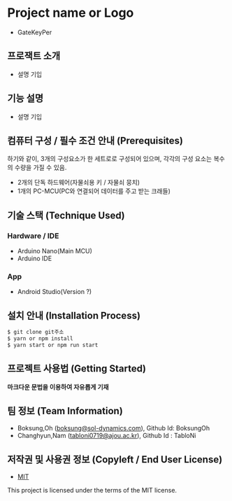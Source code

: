 # Project name or Logo
<!-- ![Logo](https://logosbynick.com/wp-content/uploads/2018/03/final-logo-example.png)
프로젝트명 또는 프로젝트 로고 이미지 **(택1)** -->
- GateKeyPer

## 프로잭트 소개
- 설명 기입

## 기능 설명
 - 설명 기입

## 컴퓨터 구성 / 필수 조건 안내 (Prerequisites)
<!--
* ECMAScript 6 지원 브라우저 사용
* 권장: Google Chrome 버젼 77 이상
-->
하기와 같이, 3개의 구성요소가 한 세트로로 구성되어 있으며,
각각의 구성 요소는 복수의 수량을 가질 수 있음.
- 2개의 단독 하드웨어(자물쇠용 키 / 자물쇠 뭉치)
- 1개의 PC-MCU(PC와 연결되어 데이터를 주고 받는 크래들)

## 기술 스택 (Technique Used) 
<!--
### Server(back-end)
 -  nodejs, php, java 등 서버 언어 버전 
 - express, laravel, sptring boot 등 사용한 프레임워크 
 - DB 등 사용한 다른 프로그램 
 
### Front-end
 -  react.js, vue.js 등 사용한 front-end 프레임워크 
 -  UI framework
 - 기타 사용한 라이브러리
-->

### Hardware / IDE
 - Arduino Nano(Main MCU)
 - Arduino IDE

### App
 - Android Studio(Version ?)

## 설치 안내 (Installation Process)
```bash
$ git clone git주소
$ yarn or npm install
$ yarn start or npm run start
```

## 프로젝트 사용법 (Getting Started)
**마크다운 문법을 이용하여 자유롭게 기재**

<!--
잘 모를 경우
구글 검색 - 마크다운 문법
[https://post.naver.com/viewer/postView.nhn?volumeNo=24627214&memberNo=42458017](https://post.naver.com/viewer/postView.nhn?volumeNo=24627214&memberNo=42458017)

 편한 마크다운 에디터를 찾아서 사용
 샘플 에디터 [https://stackedit.io/app#](https://stackedit.io/app#)
--> 

## 팀 정보 (Team Information)
- Boksung,Oh (boksung@sol-dynamics.com), Github Id: BoksungOh
- Changhyun,Nam (tabloni0719@ajou.ac.kr), Github Id : TabloNi

## 저작권 및 사용권 정보 (Copyleft / End User License)
 * [MIT](https://github.com/osam2020-WEB/Sample-ProjectName-TeamName/blob/master/license.md)

This project is licensed under the terms of the MIT license.
